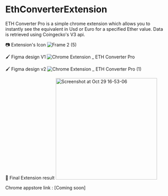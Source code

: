 # EthConverterExtension

ETH Converter Pro is a simple chrome extension which allows you to instantly see the equivalent in Usd or Euro for a specified Ether value. Data is retrieved using Coingecko's V3 api.

📷 Extension's Icon 
![Frame 2 (5)](https://user-images.githubusercontent.com/10677178/139455702-434c9e6b-4e04-431b-a0ae-c33b509c29ee.png)

🖌 Figma design V1
![Chrome Extension _ ETH Converter Pro](https://user-images.githubusercontent.com/10677178/139456015-7bdef08c-d42b-4a78-84ce-367192b55408.png)

🖌 Figma design v2 
![Chrome Extension _ ETH Converter Pro (1)](https://user-images.githubusercontent.com/10677178/139456119-e2092d09-b0c3-40d7-839e-de286ccf76c9.png)

🚀 Final Extension result
<img width="317" alt="Screenshot at Oct 29 16-53-06" src="https://user-images.githubusercontent.com/10677178/139456468-acbac637-afc4-4510-9ee0-1f7bb1adb027.png">

Chrome appstore link : 
[Coming soon]




